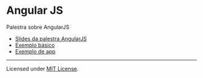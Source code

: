 # Angular JS

Palestra sobre AngularJS

* [Slides da palestra AngularJS](http://mibuz.com.br/angularjs)
* [Exemplo básico](http://mibuz.com.br/angularjs/example/index2.htm)
* [Exemplo de app](http://mibuz.com.br/angularjs/example)

---
Licensed under [MIT License](http://en.wikipedia.org/wiki/MIT_License).
